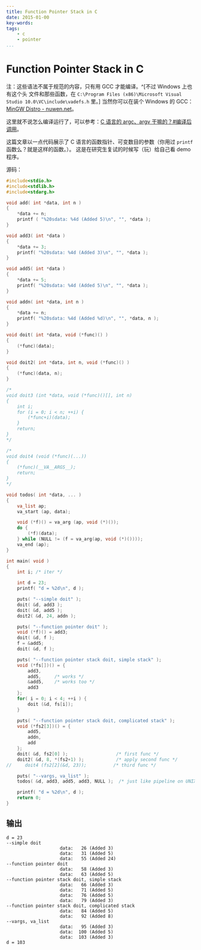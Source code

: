 ```yaml
---
title: Function Pointer Stack in C
date: 2015-01-00
key-words:
tags:
    - c
    - pointer
...
```


Function Pointer Stack in C
===========================

注：这些语法不属于规范的内容，只有用 GCC 才能编译。^[不过 Windows 上也有这个头
文件和那些函数，在 `C:\Program Files (x86)\Microsoft Visual Studio 10.0\VC\include\vadefs.h` 里。]
当然你可以在装个 Windows 的 GCC：[MinGW Distro - nuwen.net](http://nuwen.net/mingw.html)。

这里就不说怎么编译运行了，可以参考：[C 语言的 argc、argv 干嘛的？#编译后调用](post-0008-argc-argv-in-c.html#%E7%BC%96%E8%AF%91%E5%90%8E%E8%B0%83%E7%94%A8)。

这篇文章以一点代码展示了 C 语言的函数指针、可变数目的参数（你用过 `printf` 函数么？就是这样的函数。）。
这是在研究生复试的时候写（玩）给自己看 demo 程序。

源码：

```c
#include<stdio.h>
#include<stdlib.h>
#include<stdarg.h>

void add( int *data, int n )
{
    *data += n;
    printf ( "%20sdata: %4d (Added 5)\n", "", *data );
}

void add3( int *data )
{
    *data += 3;
    printf( "%20sdata: %4d (Added 3)\n", "", *data );
}

void add5( int *data )
{
    *data += 5;
    printf( "%20sdata: %4d (Added 5)\n", "", *data );
}

void addn( int *data, int n )
{
    *data += n;
    printf( "%20sdata: %4d (Added %d)\n", "", *data, n );
}

void doit( int *data, void (*func)() )
{
    (*func)(data);
}

void doit2( int *data, int n, void (*func)() )
{
    (*func)(data, n);
}

/*
void doit3 (int *data, void (*func)()[], int n)
{
    int i;
    for (i = 0; i < n; ++i) {
        (*func+i)(data);
    }
    return;
}
*/

/*
void doit4 (void (*func)(...))
{
    (*func)(__VA__ARGS__);
    return;
}
*/

void todos( int *data, ... )
{
    va_list ap;
    va_start (ap, data);

    void (*f)() = va_arg (ap, void (*)());
    do {
        (*f)(data);
    } while (NULL != (f = va_arg(ap, void (*)())));
    va_end (ap);
}

int main( void )
{
    int i; /* iter */

    int d = 23;
    printf( "d = %2d\n", d );

    puts( "--simple doit" );
    doit( &d, add3 );
    doit( &d, add5 );
    doit2( &d, 24, addn );

    puts( "--function pointer doit" );
    void (*f)() = add3;
    doit( &d, f );
    f = &add5;
    doit( &d, f );

    puts( "--function pointer stack doit, simple stack" );
    void (*fs[])() = {
        add3,
        add5,     /* works */
        &add5,    /* works too */
        add3
    };
    for( i = 0; i < 4; ++i ) {
        doit (&d, fs[i]);
    }

    puts( "--function pointer stack doit, complicated stack" );
    void (*fs2[3])() = {
        add5,
        addn,
        add
    };
    doit( &d, fs2[0] );                  /* first func */
    doit2( &d, 8, *(fs2+1) );            /* apply second func */
//     doit4 (fs2[2](&d, 23));          /* third func */

    puts( "--vargs, va_list" );
    todos( &d, add3, add5, add3, NULL );  /* just like pipeline on UNIX */

    printf( "d = %2d\n", d );
    return 0;
}
```

输出
----

```plain
d = 23
--simple doit
                    data:   26 (Added 3)
                    data:   31 (Added 5)
                    data:   55 (Added 24)
--function pointer doit
                    data:   58 (Added 3)
                    data:   63 (Added 5)
--function pointer stack doit, simple stack
                    data:   66 (Added 3)
                    data:   71 (Added 5)
                    data:   76 (Added 5)
                    data:   79 (Added 3)
--function pointer stack doit, complicated stack
                    data:   84 (Added 5)
                    data:   92 (Added 8)
--vargs, va_list
                    data:   95 (Added 3)
                    data:  100 (Added 5)
                    data:  103 (Added 3)
d = 103
```
